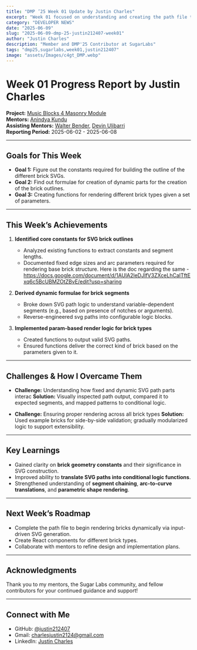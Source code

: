 ```yaml
---
title: "DMP ’25 Week 01 Update by Justin Charles"
excerpt: "Week 01 focused on understanding and creating the path file to render the outlines for the SVG Paths for different brick types."
category: "DEVELOPER NEWS"
date: "2025-06-09"
slug: "2025-06-09-dmp-25-justin212407-week01"
author: "Justin Charles"
description: "Member and DMP'25 Contributor at SugarLabs"
tags: "dmp25,sugarlabs,week01,justin212407"
image: "assets/Images/c4gt_DMP.webp"
---
```


<!-- markdownlint-disable -->

# Week 01 Progress Report by Justin Charles

**Project:** [Music Blocks 4 Masonry Module](https://github.com/sugarlabs/musicblocks-v4/issues/430)  
**Mentors:** [Anindya Kundu](https://github.com/meganindya/)  
**Assisting Mentors:** [Walter Bender](https://github.com/walterbender/), [Devin Ulibarri](https://github.com/pikurasa)  
**Reporting Period:** 2025-06-02 - 2025-06-08  

---

## Goals for This Week

- **Goal 1:** Figure out the constants required for building the outline of the different brick SVGs.
- **Goal 2:** Find out formulae for creation of dynamic parts for the creation of the brick outlines.
- **Goal 3:** Creating functions for rendering different brick types given a set of parameters.

---

## This Week’s Achievements

1. **Identified core constants for SVG brick outlines**  
   - Analyzed existing functions to extract constants and segment lengths.
   - Documented fixed edge sizes and arc parameters required for rendering base brick structure. Here is the doc regarding the same - https://docs.google.com/document/d/1AUlA2leDJIfV3ZXceLhCaITftExq6c5BcUBMZOtZBvE/edit?usp=sharing
2. **Derived dynamic formulae for brick segments**  
   - Broke down SVG path logic to understand variable-dependent segments (e.g., based on presence of notches or arguments).
   - Reverse-engineered svg paths into configurable logic blocks.

3. **Implemented param-based render logic for brick types**  
   - Created functions to output valid SVG paths.
   - Ensured functions deliver the correct kind of brick based on the parameters given to it. 

---

## Challenges & How I Overcame Them

- **Challenge:** Understanding how fixed and dynamic SVG path parts interac 
  **Solution:** Visually inspected path output, compared it to expected segments, and mapped patterns to conditional logic.

- **Challenge:** Ensuring proper rendering across all brick types
  **Solution:** Used example bricks for side-by-side validation; gradually modularized logic to support extensibility.

---

## Key Learnings

- Gained clarity on **brick geometry constants** and their significance in SVG construction.
- Improved ability to **translate SVG paths into conditional logic functions**.
- Strengthened understanding of **segment chaining**, **arc-to-curve translations**, and **parametric shape rendering**.

---

## Next Week’s Roadmap

- Complete the path file to begin rendering bricks dynamically via input-driven SVG generation.
- Create React components for different brick types.
- Collaborate with mentors to refine design and implementation plans.

---

## Acknowledgments

Thank you to my mentors, the Sugar Labs community, and fellow contributors for your continued guidance and support!

---

## Connect with Me

- GitHub: [@justin212407](https://github.com/justin212407)
- Gmail: [charlesjustin2124@gmail.com](mailto:charlesjustin2124@gmail.com)
- LinkedIn: [Justin Charles](https://www.linkedin.com/in/justin-c-663840297/)
